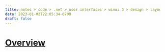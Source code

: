 ```yaml
---
title: notes > code > .net > user interfaces > winui 3 > design > layouts > panels > custom panels (panel base class)
date: 2023-01-02T22:05:34-0700
draft: false
---
```

# [Overview](https://learn.microsoft.com/en-us/windows/apps/design/layout/custom-panels-overview)
